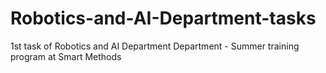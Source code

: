 # Robotics-and-AI-Department-tasks
1st task of Robotics and AI Department Department - Summer training program at Smart Methods
